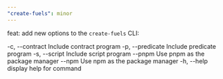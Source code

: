 ```yaml
---
"create-fuels": minor
---
```


feat: add new options to the `create-fuels` CLI:

-c, --contract Include contract program
-p, --predicate Include predicate program
-s, --script Include script program
--pnpm Use pnpm as the package manager
--npm Use npm as the package manager
-h, --help display help for command
